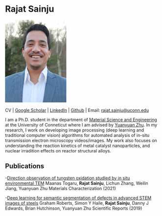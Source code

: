 # Rajat Sainju

<img src="/Sainju_MSE_Profile.JPG" width="200" height="270">

CV | [Google Scholar](https://scholar.google.com/citations?user=c1UCRoEAAAAJ&hl=en) | [LinkedIn](https://www.linkedin.com/in/rajat-sainju-a3435812a) | [Github](https://github.com/rajatsainju) | Email: rajat.sainju@uconn.edu

I am a Ph.D. student in the department of [Material Science and Engineering](https://mse.engr.uconn.edu/) at the University of Conneticut where I am advised by [Yuanyuan Zhu](https://zhu.mse.uconn.edu/). In my research, I work on developing image processing (deep learning and traditional computer vision) algorithms for automated analysis of in-situ transmission electron microscopy videos/images. My work also focuses on understanding the reaction kinetics of metal catalyst nanoparticles, and nuclear irradition effects on reactor structural alloys.

## Publications

-[Direction observation of tungsten oxidation studied by in situ environmental TEM](https://www.sciencedirect.com/science/article/pii/S1044580321001467)
Maanas Togaru, **Rajat Sainju**, Lichun Zhang, Weilin Jiang, Yuanyuan Zhu
Materials Characterization (2021)

-[Deep learning for semantic segmentation of defects in advanced STEM images of steels](https://www.nature.com/articles/s41598-019-49105-0)
Graham Roberts, Simon Y Haile, **Rajat Sainju**, Danny J Edwards, Brian Hutchinson, Yuanyuan Zhu
Scientific Reports (2019)




